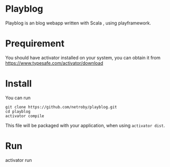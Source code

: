 # Playblog

Playblog is an blog webapp written with Scala , using playframework.

# Prequirement

You should have activator installed on your system, you can obtain it from https://www.typesafe.com/activator/download 

# Install 

You can run
```
git clone https://github.com/netroby/playblog.git
cd playblog
activator compile
```
This file will be packaged with your application, when using `activator dist`.

# Run

activator run



